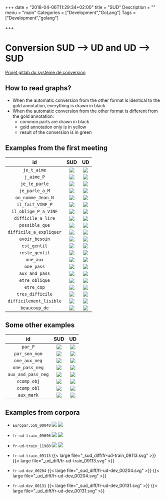 +++
date = "2018-04-06T11:29:34+02:00"
title = "SUD"
Description = ""
menu = "main"
Categories = ["Development","GoLang"]
Tags = ["Development","golang"]

+++

# Conversion SUD --> UD and UD --> SUD

[Projet gitlab du système de conversion](http://gitlab.inria.fr/grew/SUD)

## How to read graphs?
 * When the automatic conversion from the other format is identical to the gold annotation, everything is drawn in black
 * When the automatic conversion from the other format is different from the gold annotation:
   * common parts are drawn in black
   * gold annotation only is in yellow
   * result of the conversion is in green

## Examples from the first meeting
| id | SUD | UD |
|:---:|:---:|:---:|
| `je_t_aime` | ![](/_sud_diff/je_t_aime.svg) | ![](/_ud_diff/je_t_aime.svg) |
| `j_aime_P` | ![](/_sud_diff/j_aime_P.svg) | ![](/_ud_diff/j_aime_P.svg) |
| `je_te_parle` | ![](/_sud_diff/je_te_parle.svg) | ![](/_ud_diff/je_te_parle.svg) |
| `je_parle_a_M` | ![](/_sud_diff/je_parle_a_M.svg) | ![](/_ud_diff/je_parle_a_M.svg) |
| `on_nomme_Jean_N` | ![](/_sud_diff/on_nomme_Jean_N.svg) | ![](/_ud_diff/on_nomme_Jean_N.svg) |
| `il_fait_VINF_P` | ![](/_sud_diff/il_fait_VINF_P.svg) | ![](/_ud_diff/il_fait_VINF_P.svg) |
| `il_oblige_P_a_VINF` | ![](/_sud_diff/il_oblige_P_a_VINF.svg) | ![](/_ud_diff/il_oblige_P_a_VINF.svg) |
| `difficile_a_lire` | ![](/_sud_diff/difficile_a_lire.svg) | ![](/_ud_diff/difficile_a_lire.svg) |
| `possible_que` | ![](/_sud_diff/possible_que.svg) | ![](/_ud_diff/possible_que.svg) |
| `difficile_a_expliquer` | ![](/_sud_diff/difficile_a_expliquer.svg) | ![](/_ud_diff/difficile_a_expliquer.svg) |
| `avoir_besoin` | ![](/_sud_diff/avoir_besoin.svg) | ![](/_ud_diff/avoir_besoin.svg) |
| `est_gentil` | ![](/_sud_diff/est_gentil.svg) | ![](/_ud_diff/est_gentil.svg) |
| `reste_gentil` | ![](/_sud_diff/reste_gentil.svg) | ![](/_ud_diff/reste_gentil.svg) |
| `one_aux` | ![](/_sud_diff/one_aux.svg) | ![](/_ud_diff/one_aux.svg) |
| `one_pass` | ![](/_sud_diff/one_pass.svg) | ![](/_ud_diff/one_pass.svg) |
| `aux_and_pass` | ![](/_sud_diff/aux_and_pass.svg) | ![](/_ud_diff/aux_and_pass.svg) |
| `etre_oblique` | ![](/_sud_diff/etre_oblique.svg) | ![](/_ud_diff/etre_oblique.svg) |
| `etre_cop` | ![](/_sud_diff/etre_cop.svg) | ![](/_ud_diff/etre_cop.svg) |
| `tres_difficile` | ![](/_sud_diff/tres_difficile.svg) | ![](/_ud_diff/tres_difficile.svg) |
| `difficilement_lisible` | ![](/_sud_diff/difficilement_lisible.svg) | ![](/_ud_diff/difficilement_lisible.svg) |
| `beaucoup_de` | ![](/_sud_diff/beaucoup_de.svg) | ![](/_ud_diff/beaucoup_de.svg) |

## Some other examples
| id | SUD | UD |
|:---:|:---:|:---:|
| `par_P` | ![](/_sud_diff/par_P.svg) | ![](/_ud_diff/par_P.svg) |
| `par_son_nom` | ![](/_sud_diff/par_son_nom.svg) | ![](/_ud_diff/par_son_nom.svg) |
| `one_aux_neg` | ![](/_sud_diff/one_aux_neg.svg) | ![](/_ud_diff/one_aux_neg.svg) |
| `one_pass_neg` | ![](/_sud_diff/one_pass_neg.svg) | ![](/_ud_diff/one_pass_neg.svg) |
| `aux_and_pass_neg` | ![](/_sud_diff/aux_and_pass_neg.svg) | ![](/_ud_diff/aux_and_pass_neg.svg) |
| `ccomp_obj` | ![](/_sud_diff/ccomp_obj.svg) | ![](/_ud_diff/ccomp_obj.svg) |
| `ccomp_obl` | ![](/_sud_diff/ccomp_obl.svg) | ![](/_ud_diff/ccomp_obl.svg) |
| `aux_mark` | ![](/_sud_diff/aux_mark.svg) | ![](/_ud_diff/aux_mark.svg) |

## Examples from corpora
 * `Europar.550_00040`
    ![](/_sud_diff/Europar.550_00040.svg)
    ![](/_ud_diff/Europar.550_00040.svg)

 * `fr-ud-train_09696`
    ![](/_sud_diff/fr-ud-train_09696.svg)
    ![](/_ud_diff/fr-ud-train_09696.svg)

 * `fr-ud-train_11980`
    ![](/_sud_diff/fr-ud-train_11980.svg)
    ![](/_ud_diff/fr-ud-train_11980.svg)

 * `fr-ud-train_09113`
    {{< large file="_sud_diff/fr-ud-train_09113.svg" >}}
    {{< large file="_ud_diff/fr-ud-train_09113.svg" >}}

 * `fr-ud-dev_00204`
    {{< large file="_sud_diff/fr-ud-dev_00204.svg" >}}
    {{< large file="_ud_diff/fr-ud-dev_00204.svg" >}}

 * `fr-ud-dev_00131`
    {{< large file="_sud_diff/fr-ud-dev_00131.svg" >}}
    {{< large file="_ud_diff/fr-ud-dev_00131.svg" >}}

